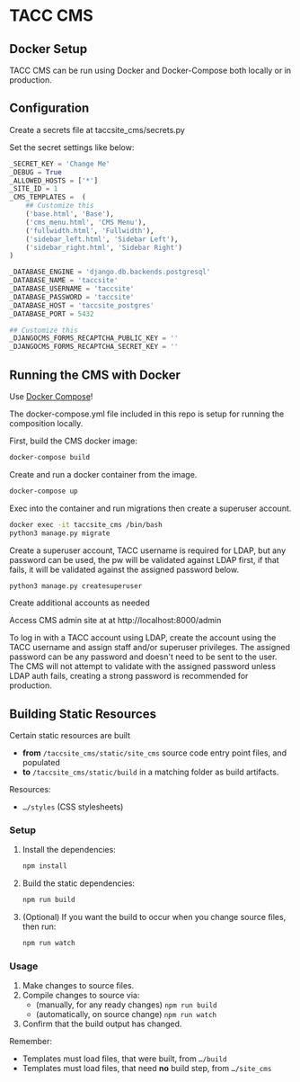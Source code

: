 # TACC CMS

## Docker Setup

TACC CMS can be run using Docker and Docker-Compose both locally or in production.

## Configuration

Create a secrets file at taccsite_cms/secrets.py

Set the secret settings like below:

```python
_SECRET_KEY = 'Change Me'
_DEBUG = True
_ALLOWED_HOSTS = ['*']
_SITE_ID = 1
_CMS_TEMPLATES =  (
    ## Customize this
    ('base.html', 'Base'),
    ('cms_menu.html', 'CMS Menu'),
    ('fullwidth.html', 'Fullwidth'),
    ('sidebar_left.html', 'Sidebar Left'),
    ('sidebar_right.html', 'Sidebar Right')
)

_DATABASE_ENGINE = 'django.db.backends.postgresql'
_DATABASE_NAME = 'taccsite'
_DATABASE_USERNAME = 'taccsite'
_DATABASE_PASSWORD = 'taccsite'
_DATABASE_HOST = 'taccsite_postgres'
_DATABASE_PORT = 5432

## Customize this
_DJANGOCMS_FORMS_RECAPTCHA_PUBLIC_KEY = ''
_DJANGOCMS_FORMS_RECAPTCHA_SECRET_KEY = ''
```

## Running the CMS with Docker

Use [Docker Compose](https://docs.docker.com/compose/)!

The docker-compose.yml file included in this repo is setup for running the composition locally.

First, build the CMS docker image:

```bash
docker-compose build
```
Create and run a docker container from the image.

```bash
docker-compose up
```
Exec into the container and run migrations then create a superuser account.

```bash
docker exec -it taccsite_cms /bin/bash
python3 manage.py migrate
```

Create a superuser account, TACC username is required for LDAP, but any password can be used, the pw will be validated against LDAP first, if that fails, it will be validated against the assigned password below.

```bash
python3 manage.py createsuperuser
```
Create additional accounts as needed

Access CMS admin site at at http://localhost:8000/admin

To log in with a TACC account using LDAP, create the account using the TACC username and assign staff and/or superuser privileges. The assigned password can be any password and doesn't need to be sent to the user. The CMS will not attempt to validate with the assigned password unless LDAP auth fails, creating a strong password is recommended for production.

## Building Static Resources

Certain static resources are built

- __from__ `/taccsite_cms/static/site_cms` source code entry point files, and populated
- __to__ `/taccsite_cms/static/build` in a matching folder as build artifacts.

Resources:

- `…/styles` (CSS stylesheets)

### Setup

1. Install the dependencies:

    ```bash
    npm install
    ```

2. Build the static dependencies:

    ```bash
    npm run build
    ```

3. (Optional) If you want the build to occur when you change source files, then run:

    ```bash
    npm run watch
    ```

### Usage

1. Make changes to source files.
2. Compile changes to source via:
    - (manually, for any ready changes) `npm run build`
    - (automatically, on source change) `npm run watch`
3. Confirm that the build output has changed.

Remember:

- Templates must load files, that were built, from `…/build`
- Templates must load files, that need __no__ build step, from `…/site_cms`

